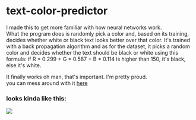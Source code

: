 # text-color-predictor  
I made this to get more familiar with how neural networks work.  
What the program does is randomly pick a color and, based on its training, decides whether white or black text looks better over that color. 
It's trained with a back propagation algorithm and as for the dataset, it picks a random color and decides whether the text should be black or white using this formula: if R * 0.299 + G * 0.587 + B * 0.114 is higher than 150, it's black, else it's white.  
  
It finally works oh man, that's important. I'm pretty proud.  
you can mess around with it [here](http://mvrf.cf/projects/colorneuralnet/index.html)  
### looks kinda like this:
![](https://github.com/frecklebars/text-color-predictor/blob/master/net.png)
